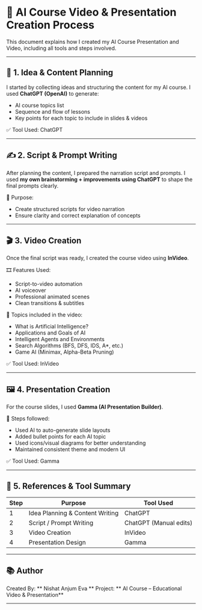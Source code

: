 # 🎥 AI Course Video & Presentation Creation Process

This document explains how I created my AI Course Presentation and Video, including all tools and steps involved.

---

## 🧠 1. Idea & Content Planning

I started by collecting ideas and structuring the content for my AI course. I used **ChatGPT (OpenAI)** to generate:

* AI course topics list
* Sequence and flow of lessons
* Key points for each topic to include in slides & videos

✅ Tool Used: ChatGPT

---

## ✍️ 2. Script & Prompt Writing

After planning the content, I prepared the narration script and prompts.
I used **my own brainstorming + improvements using ChatGPT** to shape the final prompts clearly.

📝 Purpose:

* Create structured scripts for video narration
* Ensure clarity and correct explanation of concepts

---

## 🎬 3. Video Creation

Once the final script was ready, I created the course video using **InVideo**.

🎞️ Features Used:

* Script-to-video automation
* AI voiceover
* Professional animated scenes
* Clean transitions & subtitles

📌 Topics included in the video:

* What is Artificial Intelligence?
* Applications and Goals of AI
* Intelligent Agents and Environments
* Search Algorithms (BFS, DFS, IDS, A*, etc.)
* Game AI (Minimax, Alpha-Beta Pruning)

✅ Tool Used: InVideo

---

## 🖼️ 4. Presentation Creation

For the course slides, I used **Gamma (AI Presentation Builder)**.

🎤 Steps followed:

* Used AI to auto-generate slide layouts
* Added bullet points for each AI topic
* Used icons/visual diagrams for better understanding
* Maintained consistent theme and modern UI

✅ Tool Used: Gamma

---

## 🔗 5. References & Tool Summary

| Step | Purpose                         | Tool Used              |
| ---- | ------------------------------- | ---------------------- |
| 1    | Idea Planning & Content Writing | ChatGPT                |
| 2    | Script / Prompt Writing         | ChatGPT (Manual edits) |
| 3    | Video Creation                  | InVideo                |
| 4    | Presentation Design             | Gamma                  |

---

## 📚 Author

Created By: ** Nishat Anjum Eva **
Project: ** AI Course – Educational Video & Presentation**

---
 
